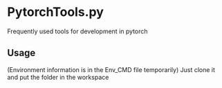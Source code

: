# PytorchTools.py
Frequently used tools for development in pytorch

## Usage
(Environment information is in the Env_CMD file temporarily)
Just clone it and put the folder in the workspace

